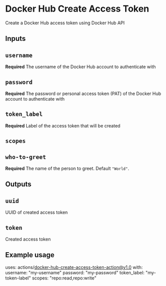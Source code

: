 # Docker Hub Create Access Token 

Create a Docker Hub access token using Docker Hub API

## Inputs

## `username`

**Required** The username of the Docker Hub account to authenticate with

## `password`

**Required** The password or personal access token (PAT) of the Docker Hub account to authenticate with

## `token_label`

**Required** Label of the access token that will be created

## `scopes`


## `who-to-greet`

**Required** The name of the person to greet. Default `"World"`.

## Outputs

## `uuid`

UUID of created access token

## `token`

Created access token

## Example usage

uses: actions/docker-hub-create-access-token-action@v1.0
with:
	username: "my-username"
	password: "my-password"
	token_label: "my-token-label"
	scopes: "repo:read,repo:write"